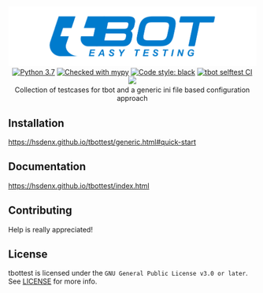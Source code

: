 <p align="center">
  <img src="Documentation/static/tbot-logo-header.png" alt="tbot" /><br />
  <a href="https://www.python.org/"><img src="https://img.shields.io/badge/python-3.7-blue.svg" alt="Python 3.7" /></a>
  <a href="http://mypy-lang.org/"><img src="http://www.mypy-lang.org/static/mypy_badge.svg" alt="Checked with mypy" /></a>
  <a href="https://github.com/ambv/black"><img src="https://img.shields.io/badge/code%20style-black-000000.svg" alt="Code style: black" /></a>
  <a href="https://github.com/Rahix/tbot/actions"><img src="https://github.com/Rahix/tbot/workflows/tbot%20selftest%20CI/badge.svg" alt="tbot selftest CI" /></a>
  <a href="https://codecov.io/gh/Rahix/tbot"><img src="https://codecov.io/gh/Rahix/tbot/graph/badge.svg?token=JkCGa8W3vM" /></a>
  <br />
  Collection of testcases for tbot <a href="https://github.com/Rahix/tbot"/></a> and a generic ini file based configuration approach
</p>

## Installation

https://hsdenx.github.io/tbottest/generic.html#quick-start

## Documentation

https://hsdenx.github.io/tbottest/index.html

## Contributing
Help is really appreciated!

## License
tbottest is licensed under the `GNU General Public License v3.0 or later`.  See
[LICENSE](LICENSE) for more info.
